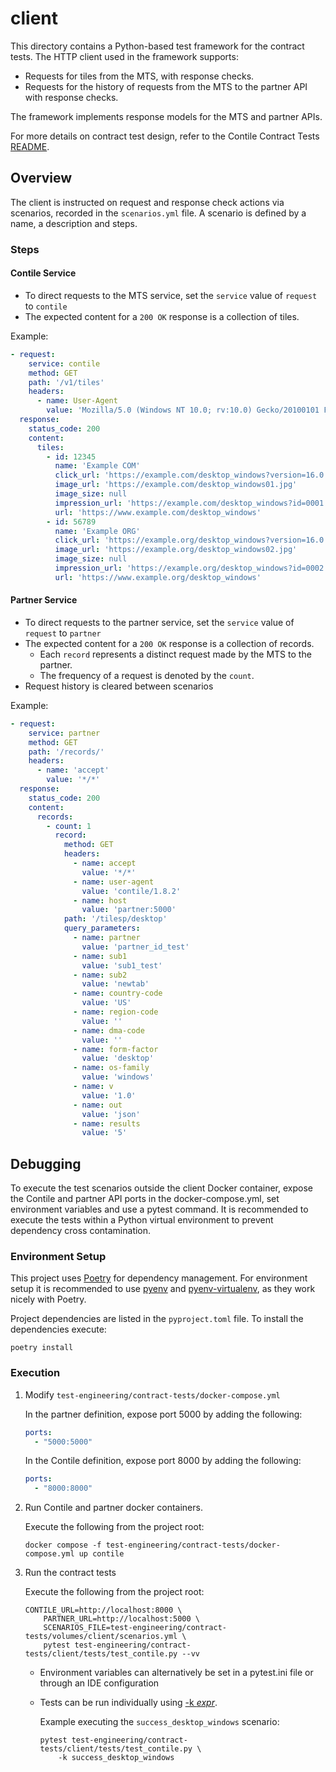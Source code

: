 # client

This directory contains a Python-based test framework for the contract tests.
The HTTP client used in the framework supports:

* Requests for tiles from the MTS, with response checks.
* Requests for the history of requests from the MTS to the partner API with response
checks.

The framework implements response models for the MTS and partner APIs.

For more details on contract test design, refer to the Contile Contract Tests
[README][contract_tests_readme].

## Overview

The client is instructed on request and response check actions via scenarios, 
recorded in the `scenarios.yml` file. A scenario is defined by a name, a description 
and steps.

### Steps

#### Contile Service

* To direct requests to the MTS service, set the `service` value of `request` to
`contile`
* The expected content for a `200 OK` response is a collection of tiles.

Example:
```yaml
- request:
    service: contile
    method: GET
    path: '/v1/tiles'
    headers:
      - name: User-Agent
        value: 'Mozilla/5.0 (Windows NT 10.0; rv:10.0) Gecko/20100101 Firefox/91.0'
  response:
    status_code: 200
    content:
      tiles:
        - id: 12345
          name: 'Example COM'
          click_url: 'https://example.com/desktop_windows?version=16.0.0&key=22.1&ci=6.2&ctag=1612376952400200000'
          image_url: 'https://example.com/desktop_windows01.jpg'
          image_size: null
          impression_url: 'https://example.com/desktop_windows?id=0001'
          url: 'https://www.example.com/desktop_windows'
        - id: 56789
          name: 'Example ORG'
          click_url: 'https://example.org/desktop_windows?version=16.0.0&key=7.2&ci=8.9&ctag=E1DE38C8972D0281F5556659A'
          image_url: 'https://example.org/desktop_windows02.jpg'
          image_size: null
          impression_url: 'https://example.org/desktop_windows?id=0002'
          url: 'https://www.example.org/desktop_windows'
```

#### Partner Service

* To direct requests to the partner service, set the `service` value of `request` to
`partner`
* The expected content for a `200 OK` response is a collection of records.
    * Each `record` represents a distinct request made by the MTS to the partner.
    * The frequency of a request is denoted by the `count`.
* Request history is cleared between scenarios

Example:
```yaml
- request:
    service: partner
    method: GET
    path: '/records/'
    headers:
      - name: 'accept'
        value: '*/*'
  response:
    status_code: 200
    content:
      records:
        - count: 1
          record:
            method: GET
            headers:
              - name: accept
                value: '*/*'
              - name: user-agent
                value: 'contile/1.8.2'
              - name: host
                value: 'partner:5000'
            path: '/tilesp/desktop'
            query_parameters:
              - name: partner
                value: 'partner_id_test'
              - name: sub1
                value: 'sub1_test'
              - name: sub2
                value: 'newtab'
              - name: country-code
                value: 'US'
              - name: region-code
                value: ''
              - name: dma-code
                value: ''
              - name: form-factor
                value: 'desktop'
              - name: os-family
                value: 'windows'
              - name: v
                value: '1.0'
              - name: out
                value: 'json'
              - name: results
                value: '5'
```

## Debugging

To execute the test scenarios outside the client Docker container, expose the Contile 
and partner API ports in the docker-compose.yml, set environment variables and use a 
pytest command. It is recommended to execute the tests within a Python virtual 
environment to prevent dependency cross contamination.

### Environment Setup

This project uses [Poetry][poetry] for dependency management. For environment setup it 
is recommended to use [pyenv][pyenv] and [pyenv-virtualenv][pyenv-virtualenv], as they 
work nicely with Poetry.

Project dependencies are listed in the `pyproject.toml` file.
To install the dependencies execute:
```shell
poetry install
```

### Execution

1. Modify `test-engineering/contract-tests/docker-compose.yml`

    In the partner definition, expose port 5000 by adding the following:
    ```yaml
    ports:
      - "5000:5000"
    ```

    In the Contile definition, expose port 8000 by adding the following:
    ```yaml
    ports:
      - "8000:8000"
    ```

2. Run Contile and partner docker containers.

   Execute the following from the project root:
   ```shell
   docker compose -f test-engineering/contract-tests/docker-compose.yml up contile
   ```

3. Run the contract tests

    Execute the following from the project root:
    ```shell
    CONTILE_URL=http://localhost:8000 \
        PARTNER_URL=http://localhost:5000 \
        SCENARIOS_FILE=test-engineering/contract-tests/volumes/client/scenarios.yml \
        pytest test-engineering/contract-tests/client/tests/test_contile.py --vv
    ```
    * Environment variables can alternatively be set in a pytest.ini file or through an 
      IDE configuration
    * Tests can be run individually using [-k _expr_][pytest-k]. 
      
      Example executing the `success_desktop_windows` scenario:
      ```shell
      pytest test-engineering/contract-tests/client/tests/test_contile.py \
          -k success_desktop_windows
      ```

[contract_tests_readme]: ../README.md
[pytest-k]: https://docs.pytest.org/en/latest/example/markers.html#using-k-expr-to-select-tests-based-on-their-name
[poetry]: https://python-poetry.org/docs/#installation
[pyenv]: https://github.com/pyenv/pyenv#installation
[pyenv-virtualenv]: https://github.com/pyenv/pyenv-virtualenv#installation
